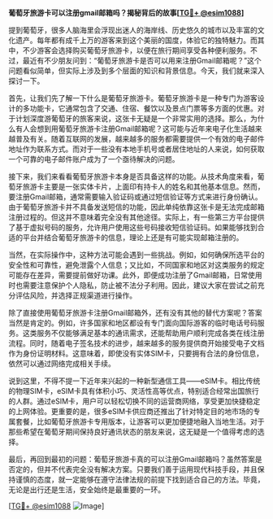**葡萄牙旅游卡可以注册gmail邮箱吗？揭秘背后的故事[[TG💪+ @esim1088](https://t.me/s/esim1088)]**

提到葡萄牙，很多人脑海里会浮现出迷人的海岸线、历史悠久的城市以及丰富的文化遗产。每年都有成千上万的游客来到这个美丽的国度，体验它的独特魅力。而其中，不少游客会选择购买葡萄牙旅游卡，以便在旅行期间享受各种便利服务。不过，最近有不少朋友问到：“葡萄牙旅游卡是否可以用来注册Gmail邮箱呢？”这个问题看似简单，但实际上涉及到多个层面的知识和背景信息。今天，我们就来深入探讨一下。

首先，让我们先了解一下什么是葡萄牙旅游卡。葡萄牙旅游卡是一种专门为游客设计的多功能卡，它通常包含了交通、住宿、餐饮以及景点门票等多方面的优惠。对于计划深度游葡萄牙的旅客来说，这张卡无疑是一个非常实用的选择。那么，为什么有人会想到用葡萄牙旅游卡注册Gmail邮箱呢？这可能与近年来电子化生活越来越普及有关。随着互联网的发展，越来越多的服务都需要提供一个有效的电子邮件地址作为联系方式。而对于一些没有本地手机号或者居住地址的人来说，如何获取一个可靠的电子邮件账户成为了一个亟待解决的问题。

接下来，我们来看看葡萄牙旅游卡本身是否具备这样的功能。从技术角度来看，葡萄牙旅游卡主要是一张实体卡片，上面印有持卡人的姓名和其他基本信息。然而，要注册Gmail邮箱，通常需要输入验证码或通过短信验证等方式来进行身份确认。由于葡萄牙旅游卡并不具备发送短信的功能，因此单纯依靠这张卡是无法完成邮箱注册过程的。但这并不意味着完全没有其他途径。实际上，有一些第三方平台提供了基于虚拟号码的服务，允许用户使用这些号码接收短信验证码。如果能够找到合适的平台并结合葡萄牙旅游卡的信息，理论上还是有可能实现邮箱注册的。

当然，在实际操作中，这种方法可能会遇到一些挑战。例如，如何确保所选平台的安全性和可靠性，避免泄露个人信息；又比如，不同国家和地区对这类服务的规定可能存在差异，需要提前做好功课。此外，即便成功注册了Gmail邮箱，日常使用时也需要注意保护个人隐私，防止被不法分子利用。因此，建议大家在尝试之前充分评估风险，并选择正规渠道进行操作。

除了直接使用葡萄牙旅游卡注册Gmail邮箱外，还有没有其他的替代方案呢？答案当然是肯定的。例如，许多国家和地区都设有专门面向国际游客的临时电话号码服务。这类服务不仅能够满足基本的通讯需求，还能帮助用户顺利完成各类在线注册流程。同时，随着电子签名技术的进步，越来越多的服务提供商开始接受电子文档作为身份证明材料。这意味着，即使没有实体SIM卡，只要拥有合法的身份信息，依然可以通过网络完成相关手续。

说到这里，不得不提一下近年来兴起的一种新型通信工具——eSIM卡。相比传统的物理SIM卡，eSIM卡具有体积小巧、灵活性高等优点，特别适合经常出国旅行的人群。通过eSIM卡，用户可以轻松切换不同的运营商网络，享受更加快捷稳定的上网体验。更重要的是，很多eSIM卡供应商还推出了针对特定目的地市场的专属套餐，比如葡萄牙旅游卡专用版本，让游客可以更加便捷地融入当地生活。对于那些希望在葡萄牙期间保持良好通讯状态的朋友来说，这无疑是一个值得考虑的选择。

最后，再回到最初的问题：葡萄牙旅游卡真的可以注册Gmail邮箱吗？虽然答案是否定的，但并不代表完全没有解决方案。只要我们善于运用现代科技手段，并且保持谨慎的态度，就一定能够在遵守法律法规的前提下找到适合自己的方法。毕竟，无论是出行还是生活，安全始终是最重要的一环。

[[TG💪+ @esim1088](https://t.me/s/esim1088) ![Image](https://i.postimg.cc/4NQfJmqS/Snipaste-2025-05-13-00-14-12.png)]